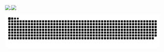 <a href="https://github.com/Winchestert/github-readme-stats">
  <img align="center" src="https://github-readme-stats.vercel.app/api/pin/?username=Winchestert&repo=github-readme-stats" />
</a>
<a href="https://github.com/Winchestert/convoychat">
  <img align="center" src="https://github-readme-stats.vercel.app/api/pin/?username=Winchestert&repo=convoychat" />
</a>

![Snake animation](https://github.com/ellen2121/ellen2121/blob/output/github-contribution-grid-snake.svg)
